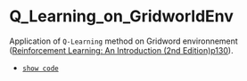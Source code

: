 # Q_Learning_on_GridworldEnv
Application of `Q-Learning` method on Gridword environnement ([Reinforcement Learning: An Introduction (2nd Edition)p130](http://incompleteideas.net/book/RLbook2018.pdf)).

- [`show code`](https://github.com/StanyMwamba/Q_Learning_on_GridworldEnv/blob/master/Q-Learning_in_GridworldEnv.ipynb)
